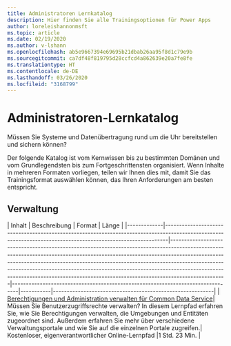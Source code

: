 ```yaml
---
title: Administratoren Lernkatalog
description: Hier finden Sie alle Trainingsoptionen für Power Apps
author: loreleishannonmsft
ms.topic: article
ms.date: 02/19/2020
ms.author: v-lshann
ms.openlocfilehash: ab5e9667394e69695b21dbab26aa95f8d1c79e9b
ms.sourcegitcommit: ca7df48f819795d28ccfcd4a862639e20a7fe8fe
ms.translationtype: HT
ms.contentlocale: de-DE
ms.lasthandoff: 03/26/2020
ms.locfileid: "3168799"
---
```

# <a name="administrators-learning-catalog"></a>Administratoren-Lernkatalog

Müssen Sie Systeme und Datenübertragung rund um die Uhr bereitstellen und sichern können?

Der folgende Katalog ist vom Kernwissen bis zu bestimmten Domänen und vom Grundlegendsten bis zum Fortgeschrittensten organisiert. Wenn Inhalte in mehreren Formaten vorliegen, teilen wir Ihnen dies mit, damit Sie das Trainingsformat auswählen können, das Ihren Anforderungen am besten entspricht.

## <a name="administration"></a>Verwaltung
| Inhalt  | Beschreibung  | Format   | Länge    | 
|-------------|-------------------------------------------------------------------------------------------------------------------------------------------------------------|--------------------------------------------------------------------------------------------------------------------------------------------------------------------------------------------------------------------------------------------------------------------------------------------------------------------------------------------------------------------------------------------------------------------------|--------------------------------------------------------------------------------|-----------|----------------------------------------------------------|
| [Berechtigungen und Administration verwalten für Common Data Service](https://docs.microsoft.com/learn/paths/manage-permissions-administration-common-data-service/)|   Müssen Sie Benutzerzugriffsrechte verwalten? In diesem Lernpfad erfahren Sie, wie Sie Berechtigungen verwalten, die Umgebungen und Entitäten zugeordnet sind. Außerdem erfahren Sie mehr über verschiedene Verwaltungsportale und wie Sie auf die einzelnen Portale zugreifen.| Kostenloser, eigenverantwortlicher Online-Lernpfad    |1 Std. 23 Min. |

